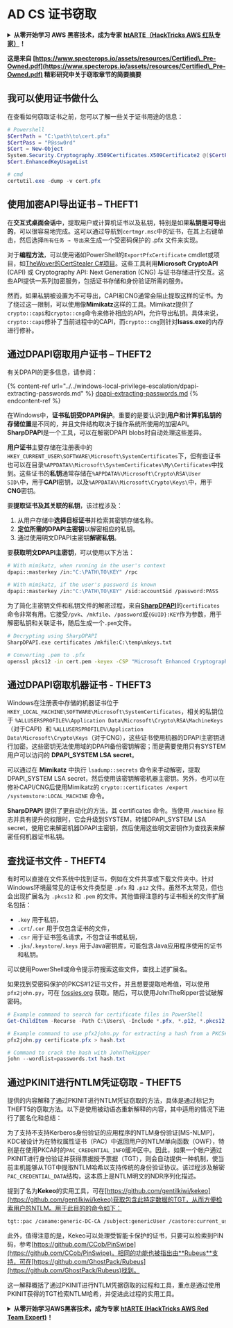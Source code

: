 # AD CS 证书窃取

<details>

<summary><strong>从零开始学习 AWS 黑客技术，成为专家</strong> <a href="https://training.hacktricks.xyz/courses/arte"><strong>htARTE（HackTricks AWS 红队专家）</strong></a><strong>！</strong></summary>

支持 HackTricks 的其他方式：

* 如果您想看到您的**公司在 HackTricks 中做广告**或**下载 PDF 版的 HackTricks**，请查看[**订阅计划**](https://github.com/sponsors/carlospolop)!
* 获取[**官方 PEASS & HackTricks 商品**](https://peass.creator-spring.com)
* 探索[**PEASS 家族**](https://opensea.io/collection/the-peass-family)，我们的独家[**NFTs**](https://opensea.io/collection/the-peass-family)
* **加入** 💬 [**Discord 群组**](https://discord.gg/hRep4RUj7f) 或 [**电报群组**](https://t.me/peass) 或在 **Twitter** 🐦 [**@carlospolopm**](https://twitter.com/hacktricks_live)** 上**关注我们。
* 通过向 [**HackTricks**](https://github.com/carlospolop/hacktricks) 和 [**HackTricks Cloud**](https://github.com/carlospolop/hacktricks-cloud) github 仓库提交 PR 来分享您的黑客技巧。

</details>

**这是来自 [https://www.specterops.io/assets/resources/Certified\_Pre-Owned.pdf](https://www.specterops.io/assets/resources/Certified\_Pre-Owned.pdf) 精彩研究中关于窃取章节的简要摘要**


## 我可以使用证书做什么

在查看如何窃取证书之前，您可以了解一些关于证书用途的信息：
```powershell
# Powershell
$CertPath = "C:\path\to\cert.pfx"
$CertPass = "P@ssw0rd"
$Cert = New-Object
System.Security.Cryptography.X509Certificates.X509Certificate2 @($CertPath, $CertPass)
$Cert.EnhancedKeyUsageList

# cmd
certutil.exe -dump -v cert.pfx
```
## 使用加密API导出证书 – THEFT1

在**交互式桌面会话**中，提取用户或计算机证书以及私钥，特别是如果**私钥是可导出的**，可以很容易地完成。这可以通过导航到`certmgr.msc`中的证书，在其上右键单击，然后选择`所有任务 → 导出`来生成一个受密码保护的 .pfx 文件来实现。

对于**编程方法**，可以使用诸如PowerShell的`ExportPfxCertificate` cmdlet或项目，如[TheWover的CertStealer C#项目](https://github.com/TheWover/CertStealer)。这些工具利用**Microsoft CryptoAPI** (CAPI) 或 Cryptography API: Next Generation (CNG) 与证书存储进行交互。这些API提供一系列加密服务，包括证书存储和身份验证所需的服务。

然而，如果私钥被设置为不可导出，CAPI和CNG通常会阻止提取这样的证书。为了绕过这一限制，可以使用像**Mimikatz**这样的工具。Mimikatz提供了`crypto::capi`和`crypto::cng`命令来修补相应的API，允许导出私钥。具体来说，`crypto::capi`修补了当前进程中的CAPI，而`crypto::cng`则针对**lsass.exe**的内存进行修补。

## 通过DPAPI窃取用户证书 – THEFT2

有关DPAPI的更多信息，请参阅：

{% content-ref url="../../windows-local-privilege-escalation/dpapi-extracting-passwords.md" %}
[dpapi-extracting-passwords.md](../../windows-local-privilege-escalation/dpapi-extracting-passwords.md)
{% endcontent-ref %}

在Windows中，**证书私钥受DPAPI保护**。重要的是要认识到**用户和计算机私钥的存储位置**是不同的，并且文件结构取决于操作系统所使用的加密API。**SharpDPAPI**是一个工具，可以在解密DPAPI blobs时自动处理这些差异。

**用户证书**主要存储在注册表中的`HKEY_CURRENT_USER\SOFTWARE\Microsoft\SystemCertificates`下，但有些证书也可以在目录`%APPDATA%\Microsoft\SystemCertificates\My\Certificates`中找到。这些证书的**私钥**通常存储在`%APPDATA%\Microsoft\Crypto\RSA\User SID\`中，用于**CAPI**密钥，以及`%APPDATA%\Microsoft\Crypto\Keys\`中，用于**CNG**密钥。

要**提取证书及其关联的私钥**，该过程涉及：

1. 从用户存储中**选择目标证书**并检索其密钥存储名称。
2. **定位所需的DPAPI主密钥**以解密相应的私钥。
3. 通过使用明文DPAPI主密钥**解密私钥**。

要**获取明文DPAPI主密钥**，可以使用以下方法：
```bash
# With mimikatz, when running in the user's context
dpapi::masterkey /in:"C:\PATH\TO\KEY" /rpc

# With mimikatz, if the user's password is known
dpapi::masterkey /in:"C:\PATH\TO\KEY" /sid:accountSid /password:PASS
```
为了简化主密钥文件和私钥文件的解密过程，来自[**SharpDPAPI**](https://github.com/GhostPack/SharpDPAPI)的`certificates`命令非常有用。它接受`/pvk`、`/mkfile`、`/password`或`{GUID}:KEY`作为参数，用于解密私钥和关联证书，随后生成一个`.pem`文件。
```bash
# Decrypting using SharpDPAPI
SharpDPAPI.exe certificates /mkfile:C:\temp\mkeys.txt

# Converting .pem to .pfx
openssl pkcs12 -in cert.pem -keyex -CSP "Microsoft Enhanced Cryptographic Provider v1.0" -export -out cert.pfx
```
## 通过DPAPI窃取机器证书 - THEFT3

Windows在注册表中存储的机器证书位于 `HKEY_LOCAL_MACHINE\SOFTWARE\Microsoft\SystemCertificates`，相关的私钥位于 `%ALLUSERSPROFILE%\Application Data\Microsoft\Crypto\RSA\MachineKeys`（对于CAPI）和 `%ALLUSERSPROFILE%\Application Data\Microsoft\Crypto\Keys`（对于CNG），这些证书使用机器的DPAPI主密钥进行加密。这些密钥无法使用域的DPAPI备份密钥解密；而是需要使用只有SYSTEM用户可以访问的 **DPAPI_SYSTEM LSA secret**。

可以通过在 **Mimikatz** 中执行 `lsadump::secrets` 命令来手动解密，提取DPAPI_SYSTEM LSA secret，然后使用该密钥解密机器主密钥。另外，也可以在修补CAPI/CNG后使用Mimikatz的 `crypto::certificates /export /systemstore:LOCAL_MACHINE` 命令。

**SharpDPAPI** 提供了更自动化的方法，其 certificates 命令。当使用 `/machine` 标志并具有提升的权限时，它会升级到SYSTEM，转储DPAPI_SYSTEM LSA secret，使用它来解密机器DPAPI主密钥，然后使用这些明文密钥作为查找表来解密任何机器证书私钥。


## 查找证书文件 - THEFT4

有时可以直接在文件系统中找到证书，例如在文件共享或下载文件夹中。针对Windows环境最常见的证书文件类型是 `.pfx` 和 `.p12` 文件。虽然不太常见，但也会出现扩展名为 `.pkcs12` 和 `.pem` 的文件。其他值得注意的与证书相关的文件扩展名包括：
- `.key` 用于私钥，
- `.crt`/`.cer` 用于仅包含证书的文件，
- `.csr` 用于证书签名请求，不包含证书或私钥，
- `.jks`/`.keystore`/`.keys` 用于Java密钥库，可能包含Java应用程序使用的证书和私钥。

可以使用PowerShell或命令提示符搜索这些文件，查找上述扩展名。

如果找到受密码保护的PKCS#12证书文件，并且想要提取哈希值，可以使用 `pfx2john.py`，可在 [fossies.org](https://fossies.org/dox/john-1.9.0-jumbo-1/pfx2john_8py_source.html) 获取。随后，可以使用JohnTheRipper尝试破解密码。
```powershell
# Example command to search for certificate files in PowerShell
Get-ChildItem -Recurse -Path C:\Users\ -Include *.pfx, *.p12, *.pkcs12, *.pem, *.key, *.crt, *.cer, *.csr, *.jks, *.keystore, *.keys

# Example command to use pfx2john.py for extracting a hash from a PKCS#12 file
pfx2john.py certificate.pfx > hash.txt

# Command to crack the hash with JohnTheRipper
john --wordlist=passwords.txt hash.txt
```
## 通过PKINIT进行NTLM凭证窃取 - THEFT5

提供的内容解释了通过PKINIT进行NTLM凭证窃取的方法，具体是通过标记为THEFT5的窃取方法。以下是使用被动语态重新解释的内容，其中适用的情况下进行了匿名化和总结：

为了支持不支持Kerberos身份验证的应用程序的NTLM身份验证[MS-NLMP]，KDC被设计为在特权属性证书（PAC）中返回用户的NTLM单向函数（OWF），特别是在使用PKCA时的`PAC_CREDENTIAL_INFO`缓冲区中。因此，如果一个帐户通过PKINIT进行身份验证并获得票据授予票据（TGT），则会自动提供一种机制，使当前主机能够从TGT中提取NTLM哈希以支持传统的身份验证协议。该过程涉及解密`PAC_CREDENTIAL_DATA`结构，这本质上是NTLM明文的NDR序列化描述。

提到了名为**Kekeo**的实用工具，可在[https://github.com/gentilkiwi/kekeo](https://github.com/gentilkiwi/kekeo)获取包含此特定数据的TGT，从而方便检索用户的NTLM。用于此目的的命令如下：
```bash
tgt::pac /caname:generic-DC-CA /subject:genericUser /castore:current_user /domain:domain.local
```
此外，值得注意的是，Kekeo可以处理受智能卡保护的证书，只要可以检索到PIN码，参考[https://github.com/CCob/PinSwipe](https://github.com/CCob/PinSwipe)。相同的功能也被指出由**Rubeus**支持，可在[https://github.com/GhostPack/Rubeus](https://github.com/GhostPack/Rubeus)找到。

这一解释概括了通过PKINIT进行NTLM凭据窃取的过程和工具，重点是通过使用PKINIT获得的TGT检索NTLM哈希，并促进此过程的实用工具。

<details>

<summary><strong>从零开始学习AWS黑客技术，成为专家</strong> <a href="https://training.hacktricks.xyz/courses/arte"><strong>htARTE (HackTricks AWS Red Team Expert)</strong></a><strong>！</strong></summary>

支持HackTricks的其他方式：

* 如果您想看到您的**公司在HackTricks中做广告**或**下载PDF格式的HackTricks**，请查看[**订阅计划**](https://github.com/sponsors/carlospolop)!
* 获取[**官方PEASS & HackTricks周边产品**](https://peass.creator-spring.com)
* 探索[**PEASS家族**](https://opensea.io/collection/the-peass-family)，我们的独家[**NFTs**](https://opensea.io/collection/the-peass-family)
* **加入** 💬 [**Discord群**](https://discord.gg/hRep4RUj7f) 或 [**电报群**](https://t.me/peass) 或在**Twitter**上关注我们 🐦 [**@carlospolopm**](https://twitter.com/hacktricks_live)**。**
* 通过向[**HackTricks**](https://github.com/carlospolop/hacktricks)和[**HackTricks Cloud**](https://github.com/carlospolop/hacktricks-cloud) github仓库提交PR来分享您的黑客技巧。

</details>
